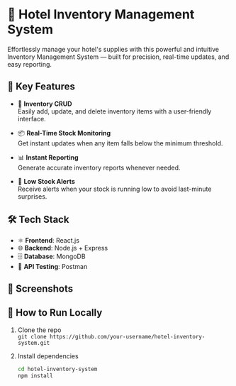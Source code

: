 # 🏨 Hotel Inventory Management System

Effortlessly manage your hotel's supplies with this powerful and intuitive Inventory Management System — built for precision, real-time updates, and easy reporting.

## 🚀 Key Features

- 🔄 **Inventory CRUD**  
  Easily add, update, and delete inventory items with a user-friendly interface.

- 📦 **Real-Time Stock Monitoring**  
  Get instant updates when any item falls below the minimum threshold.

- 📊 **Instant Reporting**  
  Generate accurate inventory reports whenever needed.

- 🔔 **Low Stock Alerts**  
  Receive alerts when your stock is running low to avoid last-minute surprises.

## 🛠️ Tech Stack

- ⚛️ **Frontend**: React.js  
- 🌐 **Backend**: Node.js + Express  
- 🗄️ **Database**: MongoDB  
- 🔁 **API Testing**: Postman

## 📸 Screenshots


## 🧪 How to Run Locally

1. Clone the repo  
   `git clone https://github.com/your-username/hotel-inventory-system.git`

2. Install dependencies  
   ```bash
   cd hotel-inventory-system
   npm install
